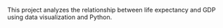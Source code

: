 This project analyzes the relationship between life expectancy and GDP using data visualization and Python.
